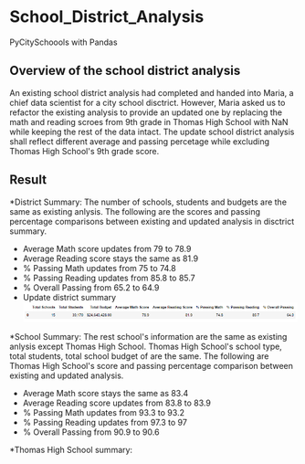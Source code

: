 # School_District_Analysis
PyCitySchoools with Pandas

## Overview of the school district analysis
An existing school district analysis had completed and handed into Maria, a chief data scientist for a city school disctrict. However, Maria asked us to refactor the existing analysis to provide an updated one by replacing the math and reading scroes from 9th grade in Thomas High School with NaN while keeping the rest of the data intact. The update school district analysis shall reflect different average and passing percetage while excluding Thomas High School's 9th grade score. 

## Result
*District Summary: The number of schools, students and budgets are the same as existing anlysis. The following are the scores and passing percentage comparisons between existing and updated analysis in disctrict summary.
  * Average Math score updates from 79 to 78.9 
  * Average Reading score stays the same as 81.9
  * % Passing Math updates from 75 to 74.8
  * % Passing Reading updates from 85.8 to 85.7
  * % Overall Passing from 65.2 to 64.9
  * Update district summary
![Updated_district_summary](./Resources/updated_district.png)

*School Summary: The rest school's information are the same as existing anlysis except Thomas High School. Thomas High School's school type, total students, total school budget of  are the same. The following are Thomas High School's score and passing percentage comparison between existing and updated analysis.
  * Average Math score stays the same as 83.4
  * Average Reading score updates from 83.8 to 83.9
  * % Passing Math updates from 93.3 to 93.2
  * % Passing Reading updates from 97.3 to 97
  * % Overall Passing from 90.9 to 90.6

*Thomas High School summary:
